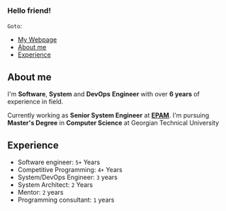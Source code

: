 ### Hello friend!

`Goto`:
- [My Webpage](https://www.levankhelo.com)
- [About me](https://github.com/levankhelo/levankhelo/blob/main/README.md#about-me)
- [Experience](https://github.com/levankhelo/levankhelo/blob/main/README.md#experience)

## About me


I\'m **Software**, **System** and **DevOps** **Engineer** with over **6 years** of experience in field.   

Currently working as **Senior System Engineer** at [**EPAM**](https://www.epam.com/).
I'm pursuing **Master's Degree** in **Computer Science** at Georgian Technical University

## Experience
- Software engineer: `5+` Years
- Competitive Programming: `4+` Years
- System/DevOps Engineer: `3` years
- System Architect: `2` Years
- Mentor: `2` years
- Programming consultant: `1` years
